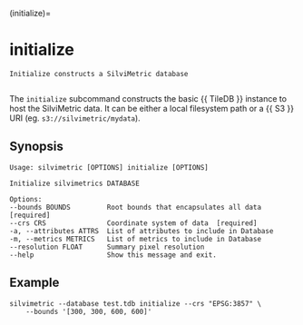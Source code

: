 (initialize)=

# initialize

```{only} html
Initialize constructs a SilviMetric database
```

```{Index} initialize
```

The `initialize` subcommand constructs the basic {{ TileDB }} instance to host the
SilviMetric data. It can be either a local filesystem path or a {{ S3 }} URI (eg.
`s3://silvimetric/mydata`).

## Synopsis

```
Usage: silvimetric [OPTIONS] initialize [OPTIONS]

Initialize silvimetrics DATABASE

Options:
--bounds BOUNDS         Root bounds that encapsulates all data  [required]
--crs CRS               Coordinate system of data  [required]
-a, --attributes ATTRS  List of attributes to include in Database
-m, --metrics METRICS   List of metrics to include in Database
--resolution FLOAT      Summary pixel resolution
--help                  Show this message and exit.
```

## Example

```
silvimetric --database test.tdb initialize --crs "EPSG:3857" \
    --bounds '[300, 300, 600, 600]'
```